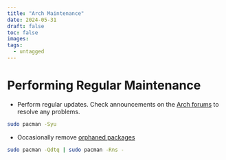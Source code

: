 ```yaml
---
title: "Arch Maintenance"
date: 2024-05-31
draft: false
toc: false
images:
tags:
  - untagged
---
```



# Performing Regular Maintenance

- Perform regular updates. Check announcements on the [Arch forums](https://bbs.archlinux.org/viewforum.php?id=24) to resolve any problems.
```bash
sudo pacman -Syu
```

- Occasionally remove [orphaned packages](https://wiki.archlinux.org/title/Pacman/Tips_and_tricks#Removing_unused_packages_(orphans))
```bash
sudo pacman -Qdtq | sudo pacman -Rns -
```